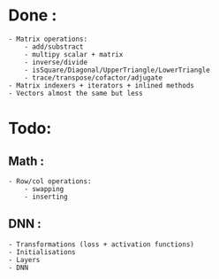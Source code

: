 # Done :

	- Matrix operations:
		- add/substract
		- multipy scalar + matrix
		- inverse/divide
		- isSquare/Diagonal/UpperTriangle/LowerTriangle
		- trace/transpose/cofactor/adjugate
	- Matrix indexers + iterators + inlined methods
	- Vectors almost the same but less

# Todo:

## Math :

	- Row/col operations:
		- swapping
		- inserting

## DNN :
	
	- Transformations (loss + activation functions)
	- Initialisations
	- Layers
	- DNN

